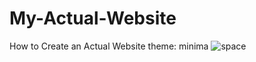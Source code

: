 # My-Actual-Website
How to Create an Actual Website
theme: minima
![space](https://upload.wikimedia.org/wikipedia/commons/9/94/Space_night_sky.jpg)
